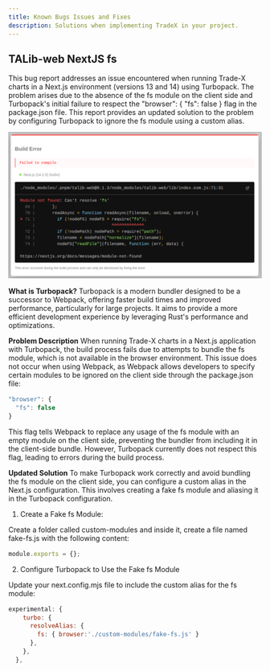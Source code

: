 ```yaml
---
title: Known Bugs Issues and Fixes
description: Solutions when implementing TradeX in your project.
---
```

## TALib-web NextJS fs

This bug report addresses an issue encountered when running Trade-X charts in a Next.js environment (versions 13 and 14) using Turbopack. The problem arises due to the absence of the fs module on the client side and Turbopack's initial failure to respect the "browser": { "fs": false } flag in the package.json file. This report provides an updated solution to the problem by configuring Turbopack to ignore the fs module using a custom alias.

![](../../../assets/TALib-NextJs-fs.webp)

**What is Turbopack?**
Turbopack is a modern bundler designed to be a successor to Webpack, offering faster build times and improved performance, particularly for large projects. It aims to provide a more efficient development experience by leveraging Rust's performance and optimizations.

**Problem Description**
When running Trade-X charts in a Next.js application with Turbopack, the build process fails due to attempts to bundle the fs module, which is not available in the browser environment. This issue does not occur when using Webpack, as Webpack allows developers to specify certain modules to be ignored on the client side through the package.json file:

```javascript
"browser": {
  "fs": false
}
```

This flag tells Webpack to replace any usage of the fs module with an empty module on the client side, preventing the bundler from including it in the client-side bundle. However, Turbopack currently does not respect this flag, leading to errors during the build process.

**Updated Solution**
To make Turbopack work correctly and avoid bundling the fs module on the client side, you can configure a custom alias in the Next.js configuration. This involves creating a fake fs module and aliasing it in the Turbopack configuration.

1. Create a Fake fs Module:

Create a folder called custom-modules and inside it, create a file named fake-fs.js with the following content:

```javascript
module.exports = {};
```

2. Configure Turbopack to Use the Fake fs Module

Update your next.config.mjs file to include the custom alias for the fs module:

```javascript
experimental: {
    turbo: {
      resolveAlias: {
        fs: { browser:'./custom-modules/fake-fs.js' }
      },
    },
  },
```
